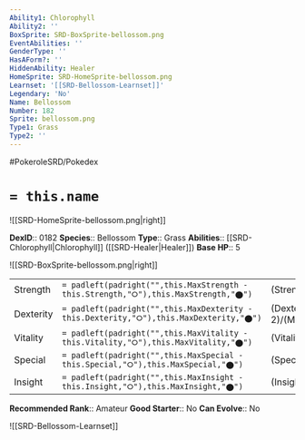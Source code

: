 ```yaml
---
Ability1: Chlorophyll
Ability2: ''
BoxSprite: SRD-BoxSprite-bellossom.png
EventAbilities: ''
GenderType: ''
HasAForm?: ''
HiddenAbility: Healer
HomeSprite: SRD-HomeSprite-bellossom.png
Learnset: '[[SRD-Bellossom-Learnset]]'
Legendary: 'No'
Name: Bellossom
Number: 182
Sprite: bellossom.png
Type1: Grass
Type2: ''
---
```


#PokeroleSRD/Pokedex

# `= this.name`

![[SRD-HomeSprite-bellossom.png|right]]

**DexID**:: 0182
**Species**:: Bellossom
**Type**:: Grass
**Abilities**:: [[SRD-Chlorophyll|Chlorophyll]] ([[SRD-Healer|Healer]])
**Base HP**:: 5

![[SRD-BoxSprite-bellossom.png|right]]

|           |                                                                                        |                                          |
| --------- | -------------------------------------------------------------------------------------- | ---------------------------------------- |
| Strength  | `= padleft(padright("",this.MaxStrength - this.Strength,"⭘"),this.MaxStrength,"⬤")`    | (Strength::2)/(MaxStrength::5)   |
| Dexterity | `= padleft(padright("",this.MaxDexterity - this.Dexterity,"⭘"),this.MaxDexterity,"⬤")` | (Dexterity:: 2)/(MaxDexterity::4) |
| Vitality  | `= padleft(padright("",this.MaxVitality - this.Vitality,"⭘"),this.MaxVitality,"⬤")`    | (Vitality::2)/(MaxVitality::5)   |
| Special   | `= padleft(padright("",this.MaxSpecial - this.Special,"⭘"),this.MaxSpecial,"⬤")`       | (Special::2)/(MaxSpecial::5)     |
| Insight   | `= padleft(padright("",this.MaxInsight - this.Insight,"⭘"),this.MaxInsight,"⬤")`       | (Insight::3)/(MaxInsight::6)     |

**Recommended Rank**:: Amateur
**Good Starter**:: No
**Can Evolve**:: No

![[SRD-Bellossom-Learnset]]